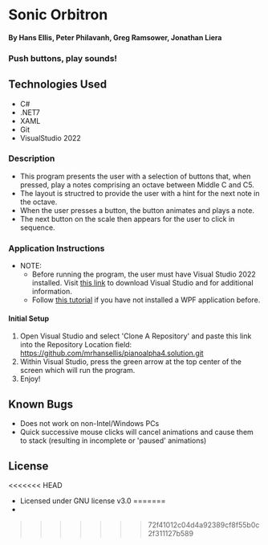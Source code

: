 # Sonic Orbitron

#### By **Hans Ellis, Peter Philavanh, Greg Ramsower, Jonathan Liera**

### Push buttons, play sounds!

## Technologies Used
* C#
* .NET7
* XAML
* Git
* VisualStudio 2022

### Description
* This program presents the user with a selection of buttons that, when pressed, play a notes comprising an octave between Middle C and C5.
* The layout is structred to provide the user with a hint for the next note in the octave.
* When the user presses a button, the button animates and plays a note. 
* The next button on the scale then appears for the user to click in sequence. 

### Application Instructions
* NOTE: 
  - Before running the program, the user must have Visual Studio 2022 installed. Visit [this link](https:https://visualstudio.microsoft.com/vs/) to download Visual Studio and for additional information.
  - Follow [this tutorial](https://learn.microsoft.com/en-us/training/modules/write-your-first-windows10-app/2-writing-wpf-app) if you have not installed a WPF application before.

#### Initial Setup 
1. Open Visual Studio and select 'Clone A Repository' and paste this link into the Repository Location field: https://github.com/mrhansellis/pianoalpha4.solution.git
2. Within Visual Studio, press the green arrow at the top center of the screen which will run the program.
3. Enjoy!

## Known Bugs
* Does not work on non-Intel/Windows PCs
* Quick successive mouse clicks will cancel animations and cause them to stack (resulting in incomplete or 'paused' animations)

## License
<<<<<<< HEAD
* Licensed under GNU license v3.0
=======
* 
>>>>>>> 72f41012c04d4a92389cf8f55b0c2f311127b589
